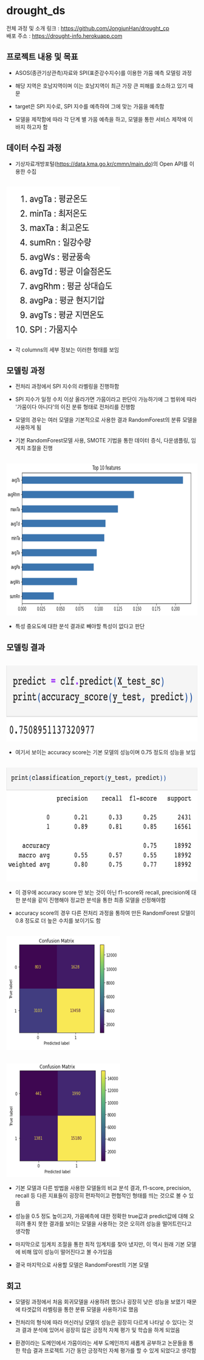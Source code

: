 # drought_ds
<p align="justify">
</p>

전체 과정 및 소개 링크 : https://github.com/JongjunHan/drought_cp </br>
배포 주소 : https://drought-info.herokuapp.com

## 프로젝트 내용 및 목표
<p align="justify">
</p>

- ASOS(종관기상관측)자료와 SPI(표준강수지수)를 이용한 가뭄 예측 모델링 과정

- 해당 지역은 호남지역이며 이는 호남지역이 최근 가장 큰 피해를 호소하고 있기 때문

- target은 SPI 지수로, SPI 지수를 예측하여 그에 맞는 가뭄을 예측함

- 모델을 제작함에 따라 각 단계 별 가뭄 예측을 하고, 모델을 통한 서비스 제작에 이바지 하고자 함

## 데이터 수집 과정
<p align="justify">
</p>

- 기상자료개방포털(https://data.kma.go.kr/cmmn/main.do)의 Open API를 이용한 수집

<p align="left">
  <br>
  <img src="./images/columns.png" width="300" height="400">
  <br>
</p>

- 각 columns의 세부 정보는 이러한 형태를 보임

## 모델링 과정
<p align="justify">
</p>

- 전처리 과정에서 SPI 지수의 라벨링을 진행하함

- SPI 지수가 일정 수치 이상 올라가면 가뭄이라고 판단이 가능하기에 그 범위에 따라 '가뭄이다 아니다'의 이진 분류 형태로 전처리를 진행함

- 모델의 경우는 여러 모델을 기본적으로 사용한 결과 RandomForest의 분류 모델을 사용하게 됨

- 기본 RandomForest모델 사용, SMOTE 기법을 통한 데이터 증식, 다운샘플링, 임계치 조절을 진행

<p align="left">
  <br>
  <img src="./images/feature_importances.png" width="600" height="400">
  <br>
</p>

- 특성 중요도에 대한 분석 결과로 빼야할 특성이 없다고 판단

## 모델링 결과
<p align="justify">
</p>

<p align="left">
  <br>
  <img src="./images/acuracy_score.png" width="600" height="200">
  <br>
</p>

- 여기서 보이는 accuracy score는 기본 모델의 성능이며 0.75 정도의 성능을 보임

<p align="left">
  <br>
  <img src="./images/report.png" width="600" height="300">
  <br>
</p>

- 이 경우에 accuracy score 만 보는 것이 아닌 f1-score와 recall, precision에 대한 분석을 같이 진행해야 정교한 분석을 통한 최종 모델을 선정해야함

- accuracy score의 경우 다른 전처리 과정을 통하여 만든 RandomForest 모델이 0.8 정도로 더 높은 수치를 보이기도 함

<p align="left">
  <br>
  <img src="./images/confusion_matrix.png" width="300" height="300">
  <br>
</p>

<p align="left">
  <br>
  <img src="./images/confusion_matrix2.png" width="300" height="300">
  <br>
</p>

- 기본 모델과 다른 방법을 사용한 모델들의 비교 분석 결과, f1-score, precision, recall 등 다른 지표들이 굉장히 편파적이고 편협적인 형태를 띄는 것으로 볼 수 있음

- 성능을 0.5 정도 높이고자, 가뭄예측에 대한 정확한 true값과 predict값에 대해 오히려 좋지 못한 결과를 보이는 모델을 사용하는 것은 오히려 성능을 떨어트린다고 생각함

- 마지막으로 임계치 조절을 통한 최적 임계치를 찾아 냈지만, 이 역시 원래 기본 모델에 비해 많이 성능이 떨어진다고 볼 수가있음

- 결국 마지막으로 사용할 모델은 RandomForest의 기본 모델

## 회고
<p align="justify">
</p>

- 모델링 과정에서 처음 회귀모델을 사용하려 했으나 굉장히 낮은 성능을 보였기 때문에 타겟값의 라벨링을 통한 분류 모델을 사용하기로 했음

- 전처리의 형식에 따라 머신러닝 모델의 성능은 굉장히 다르게 나타날 수 있다는 것과 결과 분석에 있어서 굉장히 많은 긍정적 자체 평가 및 학습을 하게 되었음

- 환경이라는 도메인에서 가뭄이라는 세부 도메인까지 새롭게 공부하고 논문들을 통한 학습 결과 프로젝트 기간 동안 긍정적인 자체 평가를 할 수 있게 되었다고 생각함

